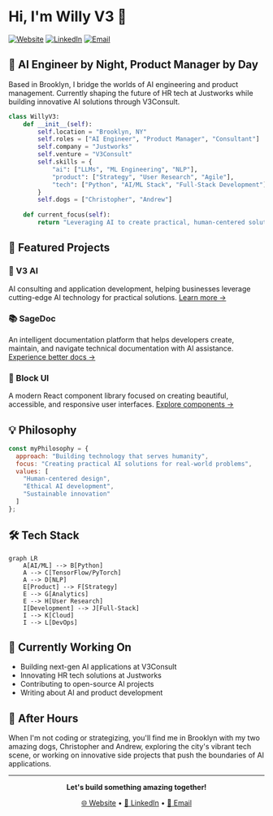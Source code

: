 # Hi, I'm Willy V3 👋

[![Website](https://img.shields.io/badge/Website-v3--ai.com-blue?style=flat-square)](https://v3-ai.com)
[![LinkedIn](https://img.shields.io/badge/LinkedIn-willyv3-0077B5?style=flat-square&logo=linkedin)](https://linkedin.com/in/willyv3)
[![Email](https://img.shields.io/badge/Email-willy%40v3--ai.com-red?style=flat-square&logo=gmail)](mailto:willy@v3-ai.com)

## 🤖 AI Engineer by Night, Product Manager by Day

Based in Brooklyn, I bridge the worlds of AI engineering and product management. Currently shaping the future of HR tech at Justworks while building innovative AI solutions through V3Consult.

```python
class WillyV3:
    def __init__(self):
        self.location = "Brooklyn, NY"
        self.roles = ["AI Engineer", "Product Manager", "Consultant"]
        self.company = "Justworks"
        self.venture = "V3Consult"
        self.skills = {
            "ai": ["LLMs", "ML Engineering", "NLP"],
            "product": ["Strategy", "User Research", "Agile"],
            "tech": ["Python", "AI/ML Stack", "Full-Stack Development"]
        }
        self.dogs = ["Christopher", "Andrew"]
    
    def current_focus(self):
        return "Leveraging AI to create practical, human-centered solutions"
```

## 🌟 Featured Projects

### 🧠 V3 AI
AI consulting and application development, helping businesses leverage cutting-edge AI technology for practical solutions.
[Learn more →](https://v3-ai.com)

### 📚 SageDoc
An intelligent documentation platform that helps developers create, maintain, and navigate technical documentation with AI assistance.
[Experience better docs →](https://sagedoc.me)

### 🎨 Block UI
A modern React component library focused on creating beautiful, accessible, and responsive user interfaces.
[Explore components →](https://block-ui.com)

## 💡 Philosophy

```javascript
const myPhilosophy = {
  approach: "Building technology that serves humanity",
  focus: "Creating practical AI solutions for real-world problems",
  values: [
    "Human-centered design",
    "Ethical AI development",
    "Sustainable innovation"
  ]
};
```

## 🛠️ Tech Stack

```mermaid
graph LR
    A[AI/ML] --> B[Python]
    A --> C[TensorFlow/PyTorch]
    A --> D[NLP]
    E[Product] --> F[Strategy]
    E --> G[Analytics]
    E --> H[User Research]
    I[Development] --> J[Full-Stack]
    I --> K[Cloud]
    I --> L[DevOps]
```

## 🎯 Currently Working On

- Building next-gen AI applications at V3Consult
- Innovating HR tech solutions at Justworks
- Contributing to open-source AI projects
- Writing about AI and product development

## 🌆 After Hours

When I'm not coding or strategizing, you'll find me in Brooklyn with my two amazing dogs, Christopher and Andrew, exploring the city's vibrant tech scene, or working on innovative side projects that push the boundaries of AI applications.

---

<div align="center">

**Let's build something amazing together!**

[🌐 Website](https://v3-ai.com) • [💼 LinkedIn](https://linkedin.com/in/willyv3) • [📧 Email](mailto:willy@v3-ai.com)

</div>
